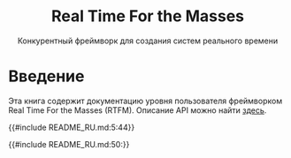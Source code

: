 <h1 align="center">Real Time For the Masses</h1>

<p align="center">Конкурентный фреймворк для создания систем реального времени</p>

# Введение

Эта книга содержит документацию уровня пользователя фреймворком Real Time For the Masses
(RTFM). Описание API можно найти [здесь](../../api/rtfm/index.html).

{{#include README_RU.md:5:44}}

{{#include README_RU.md:50:}}
